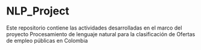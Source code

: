 # NLP_Project
Este repositorio contiene las actividades desarrolladas en el marco del proyecto Procesamiento de lenguaje natural para la clasificación de Ofertas de empleo públicas en Colombia
